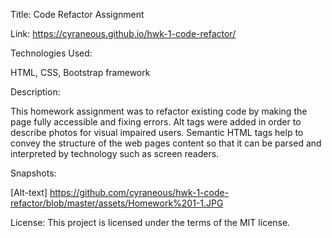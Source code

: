 Title: Code Refactor Assignment

Link: https://cyraneous.github.io/hwk-1-code-refactor/

Technologies Used: 

HTML, CSS, Bootstrap framework

Description: 

This homework assignment was to refactor existing code by making the page fully accessible and fixing errors. Alt tags were added in order to describe photos for visual impaired users. Semantic HTML tags help to convey the structure of the web pages content so that it can be parsed and interpreted by technology such as screen readers. 

Snapshots:  

[Alt-text] https://github.com/cyraneous/hwk-1-code-refactor/blob/master/assets/Homework%201-1.JPG

License: This project is licensed under the terms of the MIT license.



















